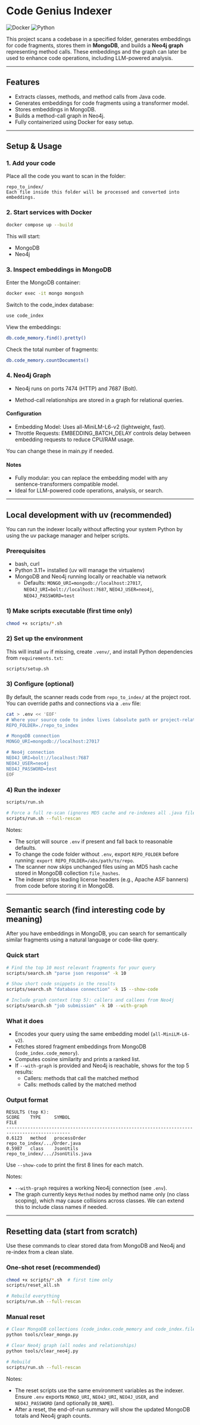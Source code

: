 # Code Genius Indexer

![Docker](https://img.shields.io/badge/docker-ready-blue)
![Python](https://img.shields.io/badge/python-3.11-brightgreen)

This project scans a codebase in a specified folder, generates embeddings for code fragments, stores them in **MongoDB**, and builds a **Neo4j graph** representing method calls. These embeddings and the graph can later be used to enhance code operations, including LLM-powered analysis.

---

## Features

- Extracts classes, methods, and method calls from Java code.
- Generates embeddings for code fragments using a transformer model.
- Stores embeddings in MongoDB.
- Builds a method-call graph in Neo4j.
- Fully containerized using Docker for easy setup.

---

## Setup & Usage

### 1. Add your code

Place all the code you want to scan in the folder:

```text
repo_to_index/
Each file inside this folder will be processed and converted into embeddings.
```

### 2. Start services with Docker

```bash
docker compose up --build
```

This will start:

- MongoDB
- Neo4j

### 3. Inspect embeddings in MongoDB

Enter the MongoDB container:
```bash
docker exec -it mongo mongosh
```

Switch to the code_index database:
```bash
use code_index
```
View the embeddings:
```bash
db.code_memory.find().pretty()
```
Check the total number of fragments:
```bash
db.code_memory.countDocuments()
```

### 4. Neo4j Graph

- Neo4j runs on ports 7474 (HTTP) and 7687 (Bolt).

- Method-call relationships are stored in a graph for relational queries.

#### Configuration

- Embedding Model: Uses all-MiniLM-L6-v2 (lightweight, fast).
- Throttle Requests: EMBEDDING_BATCH_DELAY controls delay between embedding requests to reduce CPU/RAM usage.

You can change these in main.py if needed.

#### Notes

- Fully modular: you can replace the embedding model with any sentence-transformers compatible model.
- Ideal for LLM-powered code operations, analysis, or search.

---

## Local development with uv (recommended)

You can run the indexer locally without affecting your system Python by using the uv package manager and helper scripts.

### Prerequisites

- bash, curl
- Python 3.11+ installed (uv will manage the virtualenv)
- MongoDB and Neo4j running locally or reachable via network
  - Defaults: `MONGO_URI=mongodb://localhost:27017`, `NEO4J_URI=bolt://localhost:7687`, `NEO4J_USER=neo4j`, `NEO4J_PASSWORD=test`

### 1) Make scripts executable (first time only)

```bash
chmod +x scripts/*.sh
```

### 2) Set up the environment

This will install `uv` if missing, create `.venv/`, and install Python dependencies from `requirements.txt`:

```bash
scripts/setup.sh
```

### 3) Configure (optional)

By default, the scanner reads code from `repo_to_index/` at the project root. You can override paths and connections via a `.env` file:

```bash
cat > .env << 'EOF'
# Where your source code to index lives (absolute path or project-relative)
REPO_FOLDER=./repo_to_index

# MongoDB connection
MONGO_URI=mongodb://localhost:27017

# Neo4j connection
NEO4J_URI=bolt://localhost:7687
NEO4J_USER=neo4j
NEO4J_PASSWORD=test
EOF
```

### 4) Run the indexer

```bash
scripts/run.sh

# Force a full re-scan (ignores MD5 cache and re-indexes all .java files)
scripts/run.sh --full-rescan
```

Notes:
- The script will source `.env` if present and fall back to reasonable defaults.
- To change the code folder without `.env`, export `REPO_FOLDER` before running: `export REPO_FOLDER=/abs/path/to/repo`.
- The scanner now skips unchanged files using an MD5 hash cache stored in MongoDB collection `file_hashes`.
- The indexer strips leading license headers (e.g., Apache ASF banners) from code before storing it in MongoDB.

---

## Semantic search (find interesting code by meaning)

After you have embeddings in MongoDB, you can search for semantically similar fragments using a natural language or code-like query.

### Quick start

```bash
# Find the top 10 most relevant fragments for your query
scripts/search.sh "parse json response" -k 10

# Show short code snippets in the results
scripts/search.sh "database connection" -k 15 --show-code

# Include graph context (top 5): callers and callees from Neo4j
scripts/search.sh "job submission" -k 10 --with-graph
```

### What it does

- Encodes your query using the same embedding model (`all-MiniLM-L6-v2`).
- Fetches stored fragment embeddings from MongoDB (`code_index.code_memory`).
- Computes cosine similarity and prints a ranked list.
- If `--with-graph` is provided and Neo4j is reachable, shows for the top 5 results:
  - Callers: methods that call the matched method
  - Calls: methods called by the matched method

### Output format

```
RESULTS (top K):
SCORE    TYPE     SYMBOL                                                   FILE
----------------------------------------------------------------------------------------------
0.6123   method   processOrder                                             repo_to_index/.../Order.java
0.5987   class    JsonUtils                                                repo_to_index/.../JsonUtils.java
```

Use `--show-code` to print the first 8 lines for each match.

Notes:
- `--with-graph` requires a working Neo4j connection (see `.env`).
- The graph currently keys `Method` nodes by method name only (no class scoping), which may cause collisions across classes. We can extend this to include class names if needed.

---

## Resetting data (start from scratch)

Use these commands to clear stored data from MongoDB and Neo4j and re-index from a clean slate.

### One-shot reset (recommended)

```bash
chmod +x scripts/*.sh  # first time only
scripts/reset_all.sh

# Rebuild everything
scripts/run.sh --full-rescan
```

### Manual reset

```bash
# Clear MongoDB collections (code_index.code_memory and code_index.file_hashes)
python tools/clear_mongo.py

# Clear Neo4j graph (all nodes and relationships)
python tools/clear_neo4j.py

# Rebuild
scripts/run.sh --full-rescan
```

Notes:
- The reset scripts use the same environment variables as the indexer. Ensure `.env` exports `MONGO_URI`, `NEO4J_URI`, `NEO4J_USER`, and `NEO4J_PASSWORD` (and optionally `DB_NAME`).
- After a reset, the end-of-run summary will show the updated MongoDB totals and Neo4j graph counts.
